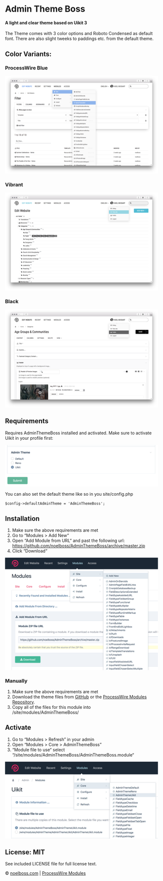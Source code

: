 # Admin Theme Boss
#### A light and clear theme based on Uikit 3

The Theme comes with 3 color options and Roboto Condensed as default font.
There are also slight tweeks to paddings etc. from the default theme.

## Color Variants:

### ProcessWire Blue
![alt text](https://raw.githubusercontent.com/noelboss/AdminThemeBoss/master/docs/images/pw.png "Default ProcessWire Blue")

### Vibrant
![alt text](https://raw.githubusercontent.com/noelboss/AdminThemeBoss/master/docs/images/vibrant.png "Vibrant Color")

### Black
![alt text](https://raw.githubusercontent.com/noelboss/AdminThemeBoss/master/docs/images/black.png "Black Color")


## Requirements

Requires AdminThemeBoss installed and activated. Make sure to activate Uikit in your profile first:

![alt text](https://raw.githubusercontent.com/noelboss/AdminThemeBoss/master/docs/images/profile.png "Activate Uikit in your profile")

You can also set the default theme like so in you site/config.php

    $config->defaultAdminTheme = 'AdminThemeBoss';


## Installation

1. Make sure the above requirements are met
1. Go to “Modules > Add New“
2. Open “Add Module from URL“ and past the following url: https://github.com/noelboss/AdminThemeBoss/archive/master.zip
3. Click “Download“

![alt text](https://raw.githubusercontent.com/noelboss/AdminThemeBoss/master/docs/images/installation.png "Installation using URL")


### Manually

1. Make sure the above requirements are met
2. Download the theme files from [GitHub](https://github.com/noelboss/AdminThemeBoss) or the [ProcessWire Modules Repository](https://modules.processwire.com/modules/admin-theme-uikit/).
3. Copy all of the files for this module into /site/modules/AdminThemeBoss/

## Activate

1. Go to “Modules > Refresh” in your admin
2. Open “Modules > Core > AdminThemeBoss”
3. “Module file to use“ select  “/site/modules/AdminThemeBoss/AdminThemeBoss.module“

![alt text](https://raw.githubusercontent.com/noelboss/AdminThemeBoss/master/docs/images/acitvate.png "select  “/site/modules/AdminThemeBoss/AdminThemeBoss.module“")


## License: MIT

See included LICENSE file for full license text.

© [noelboss.com](https://www.noelboss.com) | [ProcessWire Modules](https://modules.processwire.com/authors/noelboss/)
